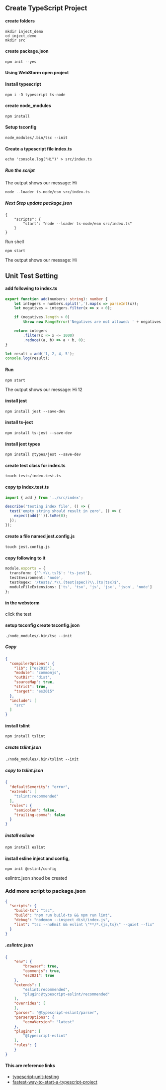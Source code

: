 ## Create TypeScript Project
#### create folders
```shell
mkdir inject_demo
cd inject_demo
mkdir src
```

#### create package.json
```shell
npm init --yes
```
#### Using WebStorm open project
#### Install typescript
```shell
npm i -D typescript ts-node
```

#### create node_modules
```shell
npm install
```

#### Setup tsconfig
```shell
node_modules/.bin/tsc --init
```
#### Create a typescript file index.ts
```shell
echo 'console.log("Hi")' > src/index.ts
```
##### Run the script
The output shows our message: Hi
```shell
node --loader ts-node/esm src/index.ts
```

##### Next Step update package.json
```text
{
    "scripts": {
        "start": "node --loader ts-node/esm src/index.ts"
    }
}
```
Run shell
```shell
npm start
```
The output shows our message: Hi


## Unit Test Setting
#### add following to index.ts
```typescript
export function add(numbers: string): number {
    let integers = numbers.split(',').map(x => parseInt(x));
    let negatives = integers.filter(x => x < 0);

    if (negatives.length > 0)
        throw new RangeError('Negatives are not allowed: ' + negatives.join(', '));

    return integers
        .filter(x => x <= 1000)
        .reduce((a, b) => a + b, 0);
}

let result = add('1, 2, 4, 5');
console.log(result);
```
#### Run 
```shell
npm start
```
The output shows our message: Hi 12


#### install jest
```shell
npm install jest --save-dev
```
#### install ts-ject
```shell
npm install ts-jest --save-dev
```

#### install jext types
```shell
npm install @types/jest --save-dev
```

#### create test class for index.ts
```shell
touch tests/index.test.ts
```
#### copy tp index.test.ts
```typescript
import { add } from '../src/index';

describe('testing index file', () => {
  test('empty string should result in zero', () => {
    expect(add('')).toBe(0);
  });
});
```

#### create a file named jest.config.js
```shell
touch jest.config.js
```
#### copy following to it
```typescript
module.exports = {
  transform: {'^.+\\.ts?$': 'ts-jest'},
  testEnvironment: 'node',
  testRegex: '/tests/.*\\.(test|spec)?\\.(ts|tsx)$',
  moduleFileExtensions: ['ts', 'tsx', 'js', 'jsx', 'json', 'node']
};
```
#### in the webstorm
click the test 


#### setup tsconfig create tsconfig.json
```shell
./node_modules/.bin/tsc --init
```
##### Copy 
```json
{
  "compilerOptions": {
    "lib": ["es2015"],
    "module": "commonjs",
    "outDir": "dist",
    "sourceMap": true,
    "strict": true,
    "target": "es2015"
  },
  "include": [
    "src"
  ]
}
```

#### install tslint
```shell
npm install tslint
```
##### create tslint.json
```shell
./node_modules/.bin/tslint --init
```
##### copy to tslint.json
```json
{
  "defaultSeverity": "error",
  "extends": [
    "tslint:recommended"
  ],
  "rules": {
    "semicolon": false,
    "trailing-comma": false
  }
}
```
##### install eslione
```shell
npm install eslint
```
#### install esline inject and config, 
```shell
npm init @eslint/config
```
eslintrc.json shoud be created



### Add more script to package.json
```json
{
  "scripts": {
    "build-ts": "tsc",
    "build": "npm run build-ts && npm run lint",
    "debug": "nodemon --inspect dist/index.js",
    "lint": "tsc --noEmit && eslint \"**/*.{js,ts}\" --quiet --fix"
  }
}
```

##### .eslintrc.json
```json
{
    "env": {
        "browser": true,
        "commonjs": true,
        "es2021": true
    },
    "extends": [
        "eslint:recommended",
        "plugin:@typescript-eslint/recommended"
    ],
    "overrides": [
    ],
    "parser": "@typescript-eslint/parser",
    "parserOptions": {
        "ecmaVersion": "latest"
    },
    "plugins": [
        "@typescript-eslint"
    ],
    "rules": {
    }
}

```


#### This are reference links
- [typescript-unit-testing](https://www.testim.io/blog/typescript-unit-testing-101/)
- [fastest-way-to-start-a-typescript-project](https://www.mailslurp.com/blog/fastest-way-to-start-a-typescript-project/)

